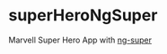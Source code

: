 # superHeroNgSuper
Marvell Super Hero App with <a href="https://github.com/mohuk/generator-ng-super">ng-super</a>
